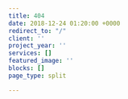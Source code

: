 ```yaml
---
title: 404
date: 2018-12-24 01:20:00 +0000
redirect_to: "/"
client: ''
project_year: ''
services: []
featured_image: ''
blocks: []
page_type: split

---
```

